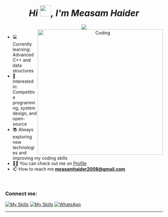 ***<h1 align="center">Hi <img src="https://media.giphy.com/media/hvRJCLFzcasrR4ia7z/giphy.gif" width="35">, I'm Measam Haider </h1>***

<p align="center">
  <a href="https://github.com/DenverCoder1/readme-typing-svg">
  <img src="https://readme-typing-svg.herokuapp.com?lines=Computer+Science+Student;Developing+Skills+in+C%2B%2B;Passionate%20Programer&center=true&width=500&height=50">
</a>
<br />

<img align="right" alt="Coding" width="400" src="https://cdn.dribbble.com/users/1292677/screenshots/6139167/media/5387dc7e035b3efe9d94516044de66a4.gif">



- 💻 Currently learning: Advanced C++ and data structures
- 🧠 Interested in: Competitive programming, system design, and open-source
- 📚 Always exploring new technologies and improving my coding skills
- 👨‍💻 You can check out me on [Profile](https://github.com/measam2008)
- 📫 How to reach me **measamhaider2008@gmail.com**
<br />

<h3 align="left">Connect me:</h3>
<p align="left">

 
  [![My Skills](https://skillicons.dev/icons?i=github)](https://github.com/measam2008)
  [![My Skills](https://skillicons.dev/icons?i=instagram)](https://www.instagram.com/measam_haider_2008) 
  [![WhatsApp](https://img.icons8.com/ios-filled/48/000000/whatsapp.png)](https://wa.me/+923155887015)

    

<!-- <p><img align="left" src="https://github-readme-stats.vercel.app/api/top-langs?username=suraj-s13&show_icons=true&locale=en&layout=compact&theme=chartreuse-dark" alt="ovi" /></p>
<p>&nbsp;<img align="right" src="https://github-readme-stats.vercel.app/api?username=suraj-s13&show_icons=true&locale=en&theme=chartreuse-dark" alt="ovi" width="410" /></p>
<br><br><br><br><br> -->

<hr>
<!-- <p align="center">
  <img src="https://media.giphy.com/media/QaMcXSekUWx7aogAUr/giphy.gif" width="50">
 <i><b>Git Profile Trophies</b></i></p>
<img src="https://github-profile-trophy.vercel.app/?username=Aneesh-07&theme=juicyfresh&no-bg=true" /> 

<hr> -->



